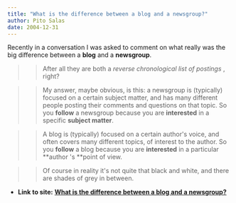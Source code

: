 ```yaml
---
title: "What is the difference between a blog and a newsgroup?"
author: Pito Salas
date: 2004-12-31
---
```


Recently in a conversation I was asked to comment on what really was the big
difference between a **blog** and a **newsgroup**.

>>

>> After all they are both a _reverse chronological list of postings_ , right?

>>

>> My answer, maybe obvious, is this: a newsgroup is (typically) focused on a
certain subject matter, and has many different people posting their comments
and questions on that topic. So you **follow** a newsgroup because you are
**interested** in a specific **subject matter**.

>>

>> A blog is (typically) focused on a certain author's voice, and often covers
many different topics, of interest to the author. So you **follow** a blog
because you are **interested** in a particular **author 's **point of view.

>>

>> Of course in reality it's not quite that black and white, and there are
shades of grey in between.


* **Link to site:** **[What is the difference between a blog and a newsgroup?](None)**
